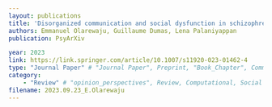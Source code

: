 ```yaml
---
layout: publications
title: 'Disorganized communication and social dysfunction in schizophrenia: Emerging concepts and methods'
authors: Emmanuel Olarewaju, Guillaume Dumas, Lena Palaniyappan
publication: PsyArXiv

year: 2023
link: https://link.springer.com/article/10.1007/s11920-023-01462-4
type: "Journal Paper" # "Journal Paper", Preprint, "Book_Chapter", Comment, "Poster_Conference"
category: 
    - "Review" # "opinion_perspectives", Review, Computational, Social Cognitive and Affective Neuroscience, Experimental
filename: 2023.09.23_E.Olarewaju
---
```

